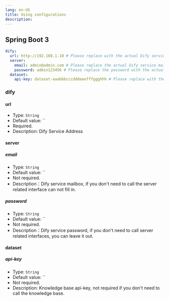 ```yaml
---
lang: en-US
title: Using configurations
description: 
---
```


## Spring Boot 3

```yaml
dify:
  url: http://192.168.1.10 # Please replace with the actual Dify service address
  server:
    email: admin@admin.com # Please replace the actual Dify service mailbox, if you do not need to call the server-related interfaces can not be filled in!
    password: admin123456 # Please replace the password with the actual Dify service password, if you don't need to call the server-related interfaces can not be filled in!
  dataset:
    api-key: dataset-aaabbbcccdddeeefffggghhh # Please replace with the actual Dify dataset API key, if you don't need to call the dataset-related interfaces can not be filled in!
```

### dify

#### url

- Type: `String`
- Default value: ``
- Required.
- Description: Dify Service Address

#### server

##### email

- Type: `String`
- Default value: ``
- Not required.
- Description：Dify service mailbox, if you don't need to call the server related interface can not fill in.

##### password

- Type: `String`
- Default value: ``
- Not required.
- Description：Dify service password, if you don't need to call server related interfaces, you can leave it out.

#### dataset

##### api-key

- Type: `String`
- Default value: ``
- Not required.
- Description: Knowledge base api-key, not required if you don't need to call the knowledge base.
